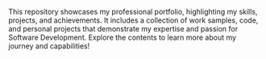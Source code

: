 This repository showcases my professional portfolio, highlighting my skills, projects, and achievements. It includes a collection of work samples, code, and personal projects that demonstrate my expertise and passion for Software Development. Explore the contents to learn more about my journey and capabilities!
